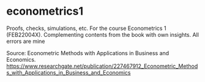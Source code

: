 # econometrics1
Proofs, checks, simulations, etc. For the course Econometrics 1 (FEB22004X). Complementing contents from the book with own insights. All errors are mine


Source: 
Econometric Methods with Applications in Business and Economics.
https://www.researchgate.net/publication/227467912_Econometric_Methods_with_Applications_in_Business_and_Economics
